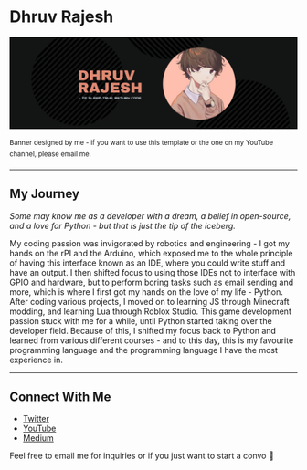 <h1> Dhruv Rajesh </h1>

<!--Banner + caption -->
<p align="center">
  <img alt="banner" src="/gbanner.png">
</p>
<sup> Banner designed by me - if you want to use this template or the one on my YouTube channel, please email me. </sup>

<hr>

<!--About Me-->
<h2> My Journey </h2>
<p> <i> Some may know me as a developer with a dream, a belief in open-source, and a love for Python - but that is just the tip of the iceberg. </i> </p>
  
<p> My coding passion was invigorated by robotics and engineering - I got my hands on the rPI and the Arduino, which exposed me to the whole principle of having this interface known as an IDE, where you could write stuff and have an output. I then shifted focus to using those IDEs not to interface with GPIO and hardware, but to perform boring tasks such as email sending and more, which is where I first got my hands on the love of my life - Python. After coding various projects, I moved on to learning JS through Minecraft modding, and learning Lua through Roblox Studio. This game development passion stuck with me for a while, until Python started taking over the developer field. Because of this, I shifted my focus back to Python and learned from various different courses - and to this day, this is my favourite programming language and the programming language I have the most experience in. </p>

<hr>

<!--Socials-->
<h2> Connect With Me </h2>

<ul>
  <li> <a href="https://twitter.com/DhruvDev98"> Twitter </a> </li>
  <li> <a href="https://www.youtube.com/channel/UC8ur-GniTamK9hmb6dXBrpQ"> YouTube </a> </li>
  <li> <a href="https://drvrajesh.medium.com"> Medium </a> </li>
</ul>

Feel free to email me for inquiries or if you just want to start a convo 🥳
